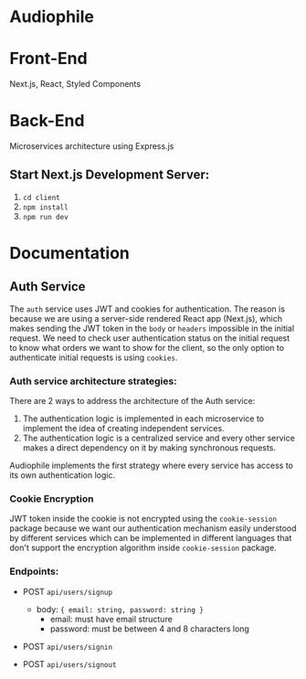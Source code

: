 # Audiophile

# Front-End
Next.js, React, Styled Components

# Back-End
Microservices architecture using Express.js

## Start Next.js Development Server:
1. `cd client`
2. `npm install`
3. `npm run dev`

# Documentation

## Auth Service
The `auth` service uses JWT and cookies for authentication. The reason is because we are using a server-side rendered React app (Next.js), which makes sending the JWT token in the `body` or `headers` impossible in the initial request. We need to check user authentication status on the initial request to know what orders we want to show for the client, so the only option to authenticate initial requests is using `cookies`.

### Auth service architecture strategies:
There are 2 ways to address the architecture of the Auth service:
1. The authentication logic is implemented in each microservice to implement the idea of creating independent services.
2. The authentication logic is a centralized service and every other service makes a direct dependency on it by making synchronous requests.

Audiophile implements the first strategy where every service has access to its own authentication logic.

### Cookie Encryption
JWT token inside the cookie is not encrypted using the `cookie-session` package because we want our authentication mechanism easily understood by different services which can be implemented in different languages that don't support the encryption algorithm inside `cookie-session` package.

### Endpoints:
- POST `api/users/signup`
  - body: `{ email: string, password: string }`
    - email: must have email structure
    - password: must be between 4 and 8 characters long
 
- POST `api/users/signin`

- POST `api/users/signout`

